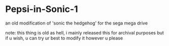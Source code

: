 # Pepsi-in-Sonic-1
 an old modification of 'sonic the hedgehog' for the sega mega drive

note: this thing is old as hell, i mainly released this for archival purposes but if u wish, u can try ur best to modify it however u please
